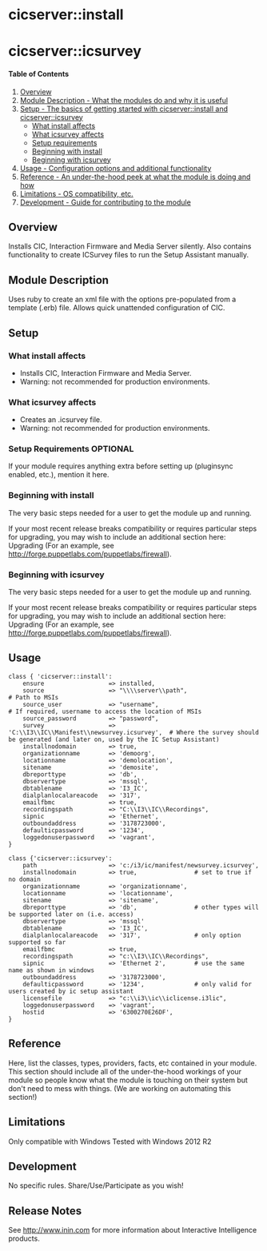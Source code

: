 # cicserver::install
# cicserver::icsurvey

#### Table of Contents

1. [Overview](#overview)
2. [Module Description - What the modules do and why it is useful](#module-description)
3. [Setup - The basics of getting started with cicserver::install and cicserver::icsurvey](#setup)
    * [What install affects](#what-install-affects)
    * [What icsurvey affects](#what-icsurvey-affects)
    * [Setup requirements](#setup-requirements)
    * [Beginning with install](#beginning-with-install)
    * [Beginning with icsurvey](#beginning-with-icsurvey)
4. [Usage - Configuration options and additional functionality](#usage)
5. [Reference - An under-the-hood peek at what the module is doing and how](#reference)
5. [Limitations - OS compatibility, etc.](#limitations)
6. [Development - Guide for contributing to the module](#development)

## Overview

Installs CIC, Interaction Firmware and Media Server silently.
Also contains functionality to create ICSurvey files to run the Setup Assistant manually.

## Module Description

Uses ruby to create an xml file with the options pre-populated from a template (.erb) file. Allows quick unattended configuration of CIC.

## Setup

### What install affects

* Installs CIC, Interaction Firmware and Media Server.
* Warning: not recommended for production environments.

### What icsurvey affects

* Creates an .icsurvey file.
* Warning: not recommended for production environments.

### Setup Requirements **OPTIONAL**

If your module requires anything extra before setting up (pluginsync enabled,
etc.), mention it here.

### Beginning with install

The very basic steps needed for a user to get the module up and running.

If your most recent release breaks compatibility or requires particular steps
for upgrading, you may wish to include an additional section here: Upgrading
(For an example, see http://forge.puppetlabs.com/puppetlabs/firewall).

### Beginning with icsurvey

The very basic steps needed for a user to get the module up and running.

If your most recent release breaks compatibility or requires particular steps
for upgrading, you may wish to include an additional section here: Upgrading
(For an example, see http://forge.puppetlabs.com/puppetlabs/firewall).

## Usage

```puppet
class { 'cicserver::install':
    ensure                  => installed,
    source                  => "\\\\server\\path",							# Path to MSIs
    source_user             => "username",									# If required, username to access the location of MSIs
    source_password         => "password",
    survey                  => 'C:\\I3\\IC\\Manifest\\newsurvey.icsurvey',	# Where the survey should be generated (and later on, used by the IC Setup Assistant)
    installnodomain         => true,
    organizationname        => 'demoorg',
    locationname            => 'demolocation',
    sitename                => 'demosite',
    dbreporttype            => 'db',
    dbservertype            => 'mssql',
    dbtablename             => 'I3_IC',
    dialplanlocalareacode   => '317',
    emailfbmc               => true,
    recordingspath          => "C:\\I3\\IC\\Recordings",
    sipnic                  => 'Ethernet',
    outboundaddress         => '3178723000',
    defaulticpassword       => '1234',
    loggedonuserpassword    => 'vagrant',
}
```

```puppet
class {'cicserver::icsurvey':
	path 					=> 'c:/i3/ic/manifest/newsurvey.icsurvey',
	installnodomain			=> true,				# set to true if no domain
	organizationname		=> 'organizationname',
	locationname			=> 'locationname',
	sitename				=> 'sitename',
	dbreporttype			=> 'db', 				# other types will be supported later on (i.e. access)
	dbservertype			=> 'mssql'
	dbtablename				=> 'I3_IC',
	dialplanlocalareacode	=> '317',				# only option supported so far
	emailfbmc				=> true,
	recordingspath			=> "c:\\I3\\IC\\Recordings",
	sipnic					=> 'Ethernet 2',		# use the same name as shown in windows
	outboundaddress			=> '3178723000',
	defaulticpassword		=> '1234',				# only valid for users created by ic setup assistant
	licensefile				=> "c:\\i3\\ic\\iclicense.i3lic",
	loggedonuserpassword 	=> 'vagrant',
	hostid					=> '6300270E26DF',
}
```

## Reference

Here, list the classes, types, providers, facts, etc contained in your module.
This section should include all of the under-the-hood workings of your module so
people know what the module is touching on their system but don't need to mess
with things. (We are working on automating this section!)

## Limitations

Only compatible with Windows
Tested with Windows 2012 R2

## Development

No specific rules. Share/Use/Participate as you wish!

## Release Notes

See http://www.inin.com for more information about Interactive Intelligence products.